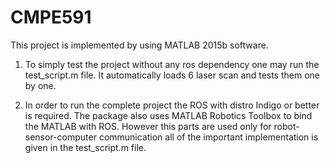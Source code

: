 # CMPE591
This project is implemented by using MATLAB 2015b software.

1. To simply test the project without any ros dependency one may run the test_script.m file. It automatically loads 6 laser scan and tests them one by one. 

2. In order to run the complete project the ROS with distro Indigo or better is required. The package also uses MATLAB Robotics Toolbox to bind the MATLAB with ROS. However this parts are used only for robot-sensor-computer communication all of the important implementation is given in the test_script.m file.
